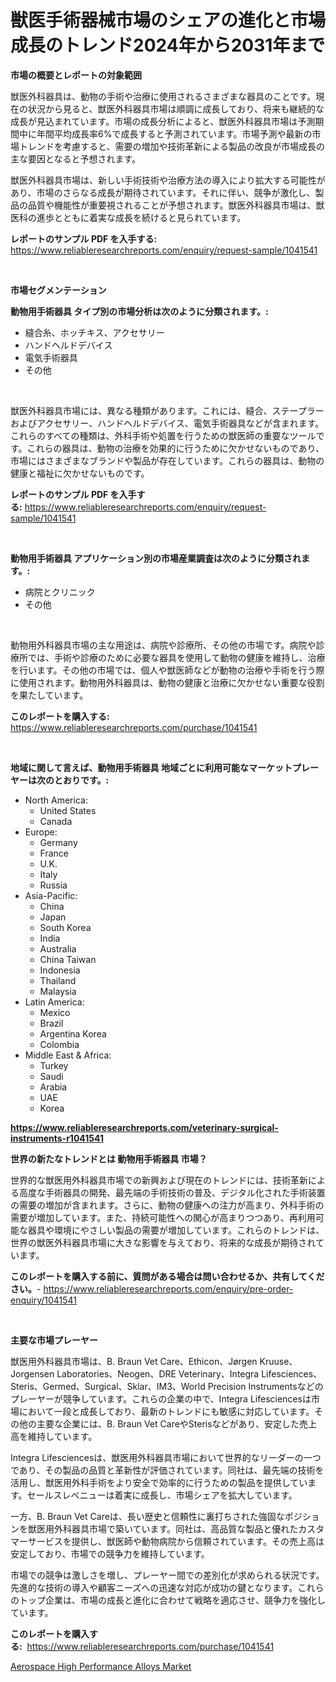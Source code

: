 <p><h1>獣医手術器械市場のシェアの進化と市場成長のトレンド2024年から2031年まで</h1></p><p><strong>市場の概要とレポートの対象範囲</strong></p>
<p><p>獣医外科器具は、動物の手術や治療に使用されるさまざまな器具のことです。現在の状況から見ると、獣医外科器具市場は順調に成長しており、将来も継続的な成長が見込まれています。市場の成長分析によると、獣医外科器具市場は予測期間中に年間平均成長率6%で成長すると予測されています。市場予測や最新の市場トレンドを考慮すると、需要の増加や技術革新による製品の改良が市場成長の主な要因となると予想されます。</p><p>獣医外科器具市場は、新しい手術技術や治療方法の導入により拡大する可能性があり、市場のさらなる成長が期待されています。それに伴い、競争が激化し、製品の品質や機能性が重要視されることが予想されます。獣医外科器具市場は、獣医科の進歩とともに着実な成長を続けると見られています。</p></p>
<p><strong>レポートのサンプル PDF を入手する:</strong> <a href="https://www.reliableresearchreports.com/enquiry/request-sample/1041541">https://www.reliableresearchreports.com/enquiry/request-sample/1041541</a></p>
<p>&nbsp;</p>
<p><strong>市場セグメンテーション</strong></p>
<p><strong>動物用手術器具 タイプ別の市場分析は次のように分類されます。:</strong></p>
<p><ul><li>縫合糸、ホッチキス、アクセサリー</li><li>ハンドヘルドデバイス</li><li>電気手術器具</li><li>その他</li></ul></p>
<p>&nbsp;</p>
<p><p>獣医外科器具市場には、異なる種類があります。これには、縫合、ステープラーおよびアクセサリー、ハンドヘルドデバイス、電気手術器具などが含まれます。これらのすべての種類は、外科手術や処置を行うための獣医師の重要なツールです。これらの器具は、動物の治療を効果的に行うために欠かせないものであり、市場にはさまざまなブランドや製品が存在しています。これらの器具は、動物の健康と福祉に欠かせないものです。</p></p>
<p><strong>レポートのサンプル PDF を入手する:</strong>&nbsp;<a href="https://www.reliableresearchreports.com/enquiry/request-sample/1041541">https://www.reliableresearchreports.com/enquiry/request-sample/1041541</a></p>
<p>&nbsp;</p>
<p><strong> 動物用手術器具 アプリケーション別の市場産業調査は次のように分類されます。:</strong></p>
<p><ul><li>病院とクリニック</li><li>その他</li></ul></p>
<p>&nbsp;</p>
<p><p>動物用外科器具市場の主な用途は、病院や診療所、その他の市場です。病院や診療所では、手術や診療のために必要な器具を使用して動物の健康を維持し、治療を行います。その他の市場では、個人や獣医師などが動物の治療や手術を行う際に使用されます。動物用外科器具は、動物の健康と治療に欠かせない重要な役割を果たしています。</p></p>
<p><strong>このレポートを購入する:</strong>&nbsp; <a href="https://www.reliableresearchreports.com/purchase/1041541">https://www.reliableresearchreports.com/purchase/1041541</a></p>
<p>&nbsp;</p>
<p><strong>地域に関して言えば、動物用手術器具 地域ごとに利用可能なマーケットプレーヤーは次のとおりです。:</strong></p>
<p><ul>
    <li>
        North America:
        <ul>
            <li>United States</li>
            <li>Canada</li>
        </ul>
    </li>
    <li>
        Europe:
        <ul>
            <li>Germany</li>
            <li>France</li>
            <li>U.K.</li>
            <li>Italy</li>
            <li>Russia</li>
        </ul>
    </li>
    <li>
        Asia-Pacific:
        <ul>
            <li>China</li>
            <li>Japan</li>
            <li>South Korea</li>
            <li>India</li>
            <li>Australia</li>
            <li>China Taiwan</li>
            <li>Indonesia</li>
            <li>Thailand</li>
            <li>Malaysia</li>
        </ul>
    </li>
    <li>
        Latin America:
        <ul>
            <li>Mexico</li>
            <li>Brazil</li>
            <li>Argentina Korea</li>
            <li>Colombia</li>
        </ul>
    </li>
    <li>
        Middle East & Africa:
        <ul>
            <li>Turkey</li>
            <li>Saudi</li>
            <li>Arabia</li>
            <li>UAE</li>
            <li>Korea</li>
        </ul>
    </li>
    </ul></p>
<p><strong><a href="https://www.reliableresearchreports.com/veterinary-surgical-instruments-r1041541">https://www.reliableresearchreports.com/veterinary-surgical-instruments-r1041541</a></strong>&nbsp;</p>
<p><strong>世界の新たなトレンドとは 動物用手術器具 市場？</strong></p>
<p><p>世界的な獣医用外科器具市場での新興および現在のトレンドには、技術革新による高度な手術器具の開発、最先端の手術技術の普及、デジタル化された手術装置の需要の増加が含まれます。さらに、動物の健康への注力が高まり、外科手術の需要が増加しています。また、持続可能性への関心が高まりつつあり、再利用可能な器具や環境にやさしい製品の需要が増加しています。これらのトレンドは、世界の獣医外科器具市場に大きな影響を与えており、将来的な成長が期待されています。</p></p>
<p><strong>このレポートを購入する前に、質問がある場合は問い合わせるか、共有してください。</strong>- <a href="https://www.reliableresearchreports.com/enquiry/pre-order-enquiry/1041541">https://www.reliableresearchreports.com/enquiry/pre-order-enquiry/1041541</a></p>
<p>&nbsp;</p>
<p><strong>主要な市場プレーヤー</strong></p>
<p><p>獣医用外科器具市場は、B. Braun Vet Care、Ethicon、Jørgen Kruuse、Jorgensen Laboratories、Neogen、DRE Veterinary、Integra Lifesciences、Steris、Germed、Surgical、Sklar、IM3、World Precision Instrumentsなどのプレーヤーが競争しています。これらの企業の中で、Integra Lifesciencesは市場において一段と成長しており、最新のトレンドにも敏感に対応しています。その他の主要な企業には、B. Braun Vet CareやSterisなどがあり、安定した売上高を維持しています。</p><p>Integra Lifesciencesは、獣医用外科器具市場において世界的なリーダーの一つであり、その製品の品質と革新性が評価されています。同社は、最先端の技術を活用し、獣医用外科手術をより安全で効率的に行うための製品を提供しています。セールスレベニューは着実に成長し、市場シェアを拡大しています。</p><p>一方、B. Braun Vet Careは、長い歴史と信頼性に裏打ちされた強固なポジションを獣医用外科器具市場で築いています。同社は、高品質な製品と優れたカスタマーサービスを提供し、獣医師や動物病院から信頼されています。その売上高は安定しており、市場での競争力を維持しています。</p><p>市場での競争は激しさを増し、プレーヤー間での差別化が求められる状況です。先進的な技術の導入や顧客ニーズへの迅速な対応が成功の鍵となります。これらのトップ企業は、市場の成長と進化に合わせて戦略を適応させ、競争力を強化しています。</p></p>
<p><strong>このレポートを購入する:</strong>&nbsp;&nbsp;<a href="https://www.reliableresearchreports.com/purchase/1041541">https://www.reliableresearchreports.com/purchase/1041541</a></p>
<p><p><a href="https://fuschia-pecorino-a6d.notion.site/Aerospace-High-Performance-Alloys-Market-Dynamics-2024-2031-Also-about-Its-Market-Trends-Projectio-2f57142f9dc54dfabebe767c10010489">Aerospace High Performance Alloys Market</a></p></p>